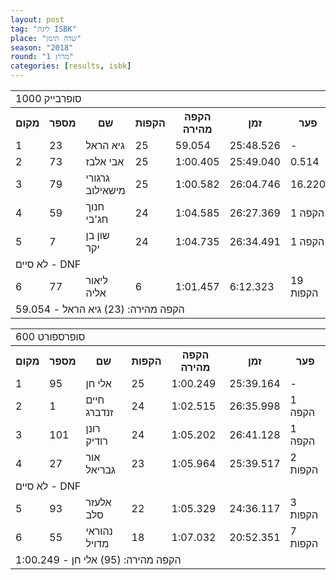 ```yaml
---
layout: post
tag: "ליגת ISBK"
place: "שדה תימן"
season: "2018"
round: "מרוץ 1"
categories: [results, isbk]
---
```

<table class="line_color">
    <tr>
        <td colspan="99" class="title_font">סופרבייק 1000</td>
    </tr>
    <tr class="rnkh_bkcolor">
        <th class="rnkh_font">מקום</th>
        <th class="rnkh_font">מספר</th>
        <th class="rnkh_font">שם</th>
        <th class="rnkh_font">הקפות</th>
        <th class="rnkh_font">הקפה מהירה</th>
        <th class="rnkh_font">זמן</th>
        <th class="rnkh_font">פער</th>
    </tr>
    <tr class="rnk_bkcolor">
        <td class="rnk_font">1</td>
        <td class="rnk_font">23</td>
        <td class="rnk_font">גיא הראל</td>
        <td class="rnk_font">25</td>
        <td class="rnk_font">59.054</td>
        <td class="rnk_font">25:48.526</td>
        <td class="rnk_font">-</td>
    </tr>
    <tr class="rnk_bkcolor">
        <td class="rnk_font">2</td>
        <td class="rnk_font">73</td>
        <td class="rnk_font">אבי אלבז</td>
        <td class="rnk_font">25</td>
        <td class="rnk_font">1:00.405</td>
        <td class="rnk_font">25:49.040</td>
        <td class="rnk_font">0.514</td>
    </tr>
    <tr class="rnk_bkcolor">
        <td class="rnk_font">3</td>
        <td class="rnk_font">79</td>
        <td class="rnk_font">גרגורי מישאילוב</td>
        <td class="rnk_font">25</td>
        <td class="rnk_font">1:00.582</td>
        <td class="rnk_font">26:04.746</td>
        <td class="rnk_font">16.220</td>
    </tr>
    <tr class="rnk_bkcolor">
        <td class="rnk_font">4</td>
        <td class="rnk_font">59</td>
        <td class="rnk_font">חנוך חג'בי</td>
        <td class="rnk_font">24</td>
        <td class="rnk_font">1:04.585</td>
        <td class="rnk_font">26:27.369</td>
        <td class="rnk_font">1 הקפה</td>
    </tr>
    <tr class="rnk_bkcolor">
        <td class="rnk_font">5</td>
        <td class="rnk_font">7</td>
        <td class="rnk_font">שון בן יקר</td>
        <td class="rnk_font">24</td>
        <td class="rnk_font">1:04.735</td>
        <td class="rnk_font">26:34.491</td>
        <td class="rnk_font">1 הקפה</td>
    </tr>
    <tr>
        <td colspan="99" class="subtitle_font">לא סיים - DNF</td>
    </tr>
    <tr class="rnk_bkcolor">
        <td class="rnk_font">6</td>
        <td class="rnk_font">77</td>
        <td class="rnk_font">ליאור אליה</td>
        <td class="rnk_font">6</td>
        <td class="rnk_font">1:01.457</td>
        <td class="rnk_font">6:12.323</td>
        <td class="rnk_font">19 הקפות</td>
    </tr>
    <tr>
        <td colspan="99" class="comment_font">הקפה מהירה: (23) גיא הראל - 59.054</td>
    </tr>
</table>
<table class="line_color">
    <tr>
        <td colspan="99" class="title_font">סופרספורט 600</td>
    </tr>
    <tr class="rnkh_bkcolor">
        <th class="rnkh_font">מקום</th>
        <th class="rnkh_font">מספר</th>
        <th class="rnkh_font">שם</th>
        <th class="rnkh_font">הקפות</th>
        <th class="rnkh_font">הקפה מהירה</th>
        <th class="rnkh_font">זמן</th>
        <th class="rnkh_font">פער</th>
    </tr>
    <tr class="rnk_bkcolor">
        <td class="rnk_font">1</td>
        <td class="rnk_font">95</td>
        <td class="rnk_font">אלי חן</td>
        <td class="rnk_font">25</td>
        <td class="rnk_font">1:00.249</td>
        <td class="rnk_font">25:39.164</td>
        <td class="rnk_font">-</td>
    </tr>
    <tr class="rnk_bkcolor">
        <td class="rnk_font">2</td>
        <td class="rnk_font">1</td>
        <td class="rnk_font">חיים זנדברג</td>
        <td class="rnk_font">24</td>
        <td class="rnk_font">1:02.515</td>
        <td class="rnk_font">26:35.998</td>
        <td class="rnk_font">1 הקפה</td>
    </tr>
    <tr class="rnk_bkcolor">
        <td class="rnk_font">3</td>
        <td class="rnk_font">101</td>
        <td class="rnk_font">רונן רודיק</td>
        <td class="rnk_font">24</td>
        <td class="rnk_font">1:05.202</td>
        <td class="rnk_font">26:41.128</td>
        <td class="rnk_font">1 הקפה</td>
    </tr>
    <tr class="rnk_bkcolor">
        <td class="rnk_font">4</td>
        <td class="rnk_font">27</td>
        <td class="rnk_font">אור גבריאל</td>
        <td class="rnk_font">23</td>
        <td class="rnk_font">1:05.964</td>
        <td class="rnk_font">25:39.517</td>
        <td class="rnk_font">2 הקפות</td>
    </tr>
    <tr>
        <td colspan="99" class="subtitle_font">לא סיים - DNF</td>
    </tr>
    <tr class="rnk_bkcolor">
        <td class="rnk_font">5</td>
        <td class="rnk_font">93</td>
        <td class="rnk_font">אלעזר סלב</td>
        <td class="rnk_font">22</td>
        <td class="rnk_font">1:05.329</td>
        <td class="rnk_font">24:36.117</td>
        <td class="rnk_font">3 הקפות</td>
    </tr>
    <tr class="rnk_bkcolor">
        <td class="rnk_font">6</td>
        <td class="rnk_font">55</td>
        <td class="rnk_font">נהוראי מדויל</td>
        <td class="rnk_font">18</td>
        <td class="rnk_font">1:07.032</td>
        <td class="rnk_font">20:52.351</td>
        <td class="rnk_font">7 הקפות</td>
    </tr>
    <tr>
        <td colspan="99" class="comment_font">הקפה מהירה: (95) אלי חן - 1:00.249</td>
    </tr>
</table>
